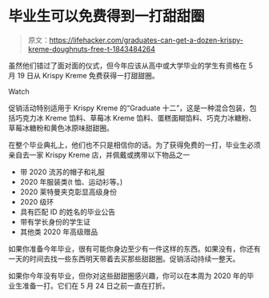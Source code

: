 # 毕业生可以免费得到一打甜甜圈

> 原文：<https://lifehacker.com/graduates-can-get-a-dozen-krispy-kreme-doughnuts-free-t-1843484264>

虽然他们错过了面对面的仪式，但今年应该从高中或大学毕业的学生有资格在 5 月 19 日从 Krispy Kreme 免费获得一打甜甜圈。

Watch

促销活动特别适用于 Krispy Kreme 的“Graduate 十二”，这是一种混合包装，包括巧克力冰 Kreme 馅料、草莓冰 Kreme 馅料、蛋糕面糊馅料、巧克力冰糖粉、草莓冰糖粉和黄色冰原味甜甜圈。

在整个毕业典礼上，他们也不只是相信你的话。为了获得免费的一打，毕业生必须亲自去一家 Krispy Kreme 店，并佩戴或携带以下物品之一

*   带 2020 流苏的帽子和礼服
*   2020 年服装类(t 恤、运动衫等。)
*   2020 莱特曼夹克彰显高级身份
*   2020 级环
*   具有匹配 ID 的姓名的毕业公告
*   带有学长身份的学生证
*   其他类 2020 年高级赠品

如果你准备今年毕业，很有可能你身边至少有一件这样的东西。如果没有，你还有一天的时间去找一些东西明天带着去买那些甜甜圈。促销活动持续一整天。

如果你今年没有毕业，但你对这些甜甜圈感兴趣，你可以在本周为 2020 年的毕业生准备一打。它们在 5 月 24 日之前一直在打折。